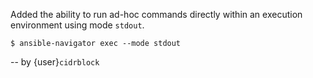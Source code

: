 Added the ability to run ad-hoc commands directly within an execution
environment using mode `stdout`.

```{console}
$ ansible-navigator exec --mode stdout
```

-- by {user}`cidrblock`
